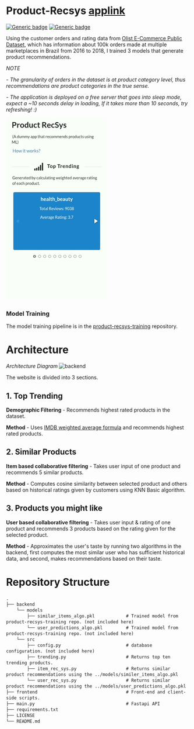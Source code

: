 # Product-Recsys <a href="http://product-recsys.herokuapp.com/" target="_blank">applink</a>
[![Generic badge](https://img.shields.io/badge/API-Fastapi-<COLOR>.svg)](https://shields.io/) [![Generic badge](https://img.shields.io/badge/License-MIT-<COLOR>.svg)](https://shields.io/) 

Using the customer orders and rating data from [Olist E-Commerce Public Dataset](https://www.kaggle.com/olistbr/brazilian-ecommerce), which has information about 100k orders made at multiple marketplaces in Brazil from 2016 to 2018, I trained 3 models that generate product recommendations.

*NOTE* 

*- The granularity of orders in the dataset is at product category level, thus recommendations are product categories in the true sense.*

*- The application is deployed on a free server that goes into sleep mode, expect a ~10 seconds delay in loading, If it takes more than 10 seconds, try refreshing! :)*

<img src="https://github.com/abhijitpai000/product-recsys/blob/main/sample-recsys2.gif">


### Model Training
The model training pipeline is in the [product-recsys-training](https://github.com/abhijitpai000/product-recsys-training) repository.

# Architecture
*Architecture Diagram*
<img src="https://github.com/abhijitpai000/product_recommendation_system/blob/main/figures/backend_architecture.png?raw=true" alt="backend" width="918" height="429"/>

The website is divided into 3 sections.
## 1. Top Trending
**Demographic Filtering** - Recommends highest rated products in the dataset.

**Method** - Uses [IMDB weighted average formula](https://help.imdb.com/article/imdb/track-movies-tv/ratings-faq/G67Y87TFYYP6TWAV#calculatetop) and recommends highest rated products.

## 2. Similar Products
**Item based collaborative filtering** - Takes user input of one product and recommends 5 similar products.
      
**Method** - Computes cosine similarity between selected product and others based on historical ratings given by customers using KNN Basic algorithm.

## 3. Products you might like
**User based collaborative filtering** - Takes user input & rating of one product and recommends 3 products based on the rating given for the selected product.
      
**Method** -   Approximates the user's taste by running two algorithms in the backend, first computes the most similar user who has sufficient historical data, and second, makes recommendations based on their taste.


# Repository Structure
    .
    ├── backend
        └── models                                
            ├── similar_items_algo.pkl            # Trained model from product-recsys-training repo. (not included here)
            └── user_predictions_algo.pkl         # Trained model from product-recsys-training repo. (not included here)
        └── src
            ├── config.py                         # database configuration. (not included here)
            ├── trending.py                       # Returns top ten trending products.
            ├── item_rec_sys.py                   # Returns similar product recommendations using the ../models/similer_items_algo.pkl
            └── user_rec_sys.py                   # Returns similar product recommendations using the ../models/user_predictions_algo.pkl
    ├── frontend                                  # Front-end and client-side scripts.
    ├── main.py                                   # Fastapi API
    ├── requirements.txt                          
    ├── LICENSE
    └── README.md
